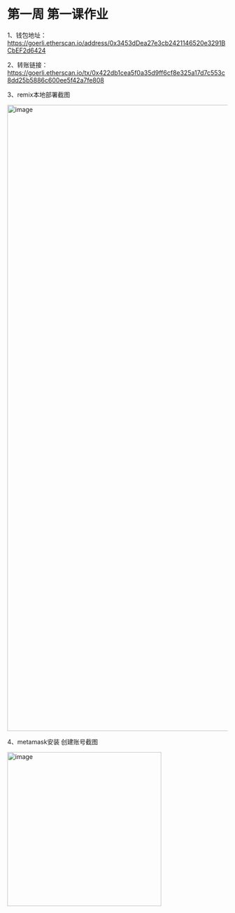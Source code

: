 # 第一周 第一课作业


1、钱包地址：https://goerli.etherscan.io/address/0x3453dDea27e3cb2421146520e3291BCbEF2d6424

2、转账链接：https://goerli.etherscan.io/tx/0x422db1cea5f0a35d9ff6cf8e325a17d7c553c8dd25b5886c600ee5f42a7fe808

3、remix本地部署截图

<img width="1431" alt="image" src="https://user-images.githubusercontent.com/8415242/223724558-2432df34-eab9-4da0-831a-c796dc673783.png">

4、metamask安装 创建账号截图

<img width="352" alt="image" src="https://user-images.githubusercontent.com/8415242/223725077-6f574ca6-f112-4b41-a345-8e184ab5b91a.png">

